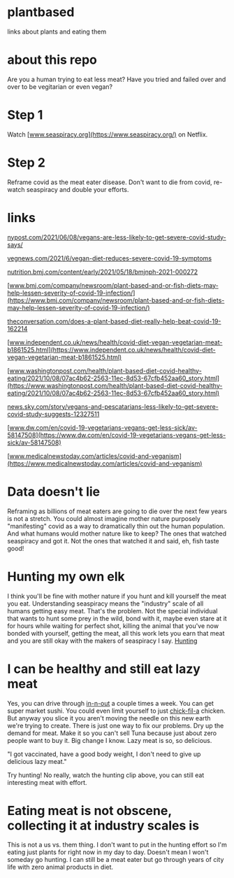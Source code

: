 # plantbased
links about plants and eating them

# about this repo
Are you a human trying to eat less meat? Have you tried and failed over and over to be vegitarian or even vegan?

# Step 1
Watch [www.seaspiracy.org](https://www.seaspiracy.org/) on Netflix.

# Step 2
Reframe covid as the meat eater disease. Don't want to die from covid, re-watch seaspiracy and double your efforts.

# links
[nypost.com/2021/06/08/vegans-are-less-likely-to-get-severe-covid-study-says/](https://nypost.com/2021/06/08/vegans-are-less-likely-to-get-severe-covid-study-says/)

[vegnews.com/2021/6/vegan-diet-reduces-severe-covid-19-symptoms](https://vegnews.com/2021/6/vegan-diet-reduces-severe-covid-19-symptoms)

[nutrition.bmj.com/content/early/2021/05/18/bmjnph-2021-000272](https://nutrition.bmj.com/content/early/2021/05/18/bmjnph-2021-000272)

[www.bmj.com/company/newsroom/plant-based-and-or-fish-diets-may-help-lessen-severity-of-covid-19-infection/](https://www.bmj.com/company/newsroom/plant-based-and-or-fish-diets-may-help-lessen-severity-of-covid-19-infection/)

[theconversation.com/does-a-plant-based-diet-really-help-beat-covid-19-162214](https://theconversation.com/does-a-plant-based-diet-really-help-beat-covid-19-162214)

[www.independent.co.uk/news/health/covid-diet-vegan-vegetarian-meat-b1861525.html](https://www.independent.co.uk/news/health/covid-diet-vegan-vegetarian-meat-b1861525.html)

[www.washingtonpost.com/health/plant-based-diet-covid-healthy-eating/2021/10/08/07ac4b62-2563-11ec-8d53-67cfb452aa60_story.html](https://www.washingtonpost.com/health/plant-based-diet-covid-healthy-eating/2021/10/08/07ac4b62-2563-11ec-8d53-67cfb452aa60_story.html)

[news.sky.com/story/vegans-and-pescatarians-less-likely-to-get-severe-covid-study-suggests-12327511](https://news.sky.com/story/vegans-and-pescatarians-less-likely-to-get-severe-covid-study-suggests-12327511)

[www.dw.com/en/covid-19-vegetarians-vegans-get-less-sick/av-58147508](https://www.dw.com/en/covid-19-vegetarians-vegans-get-less-sick/av-58147508)

[www.medicalnewstoday.com/articles/covid-and-veganism](https://www.medicalnewstoday.com/articles/covid-and-veganism)

# Data doesn't lie
Reframing as billions of meat eaters are going to die over the next few years is not a stretch. You could almost imagine mother nature purposely "manifesting" covid as a way to dramatically thin out the human population. And what humans would mother nature like to keep? The ones that watched seaspiracy and got it. Not the ones that watched it and said, eh, fish taste good!

# Hunting my own elk
I think you'll be fine with mother nature if you hunt and kill yourself the meat you eat. Understanding seaspiracy means the "industry" scale of all humans getting easy meat. That's the problem. Not the special individual that wants to hunt some prey in the wild, bond with it, maybe even stare at it for hours while waiting for perfect shot, killing the animal that you've now bonded with yourself, getting the meat, all this work lets you earn that meat and you are still okay with the makers of seaspiracy I say. [Hunting](https://www.youtube.com/watch?v=j3iVpSUriSg)

# I can be healthy and still eat lazy meat
Yes, you can drive through [in-n-out](https://www.in-n-out.com/) a couple times a week. You can get super market sushi. You could even limit yourself to just [chick-fil-a](https://www.chick-fil-a.com/) chicken. But anyway you slice it you aren't moving the needle on this new earth we're trying to create. There is just one way to fix our problems. Dry up the demand for meat. Make it so you can't sell Tuna because just about zero people want to buy it. Big change I know. Lazy meat is so, so delicious. 

"I got vaccinated, have a good body weight, I don't need to give up delicious lazy meat."

Try hunting! No really, watch the hunting clip above, you can still eat interesting meat with effort.

# Eating meat is not obscene, collecting it at industry scales is
This is not a us vs. them thing. I don't want to put in the hunting effort so I'm eating just plants for right now in my day to day.
Doesn't mean I won't someday go hunting. I can still be a meat eater but go through years of city life with zero animal products in diet.





